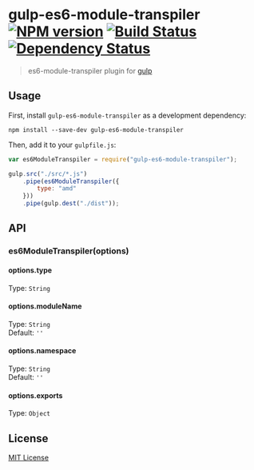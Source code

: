 # gulp-es6-module-transpiler [![NPM version][npm-image]][npm-url] [![Build Status][travis-image]][travis-url] [![Dependency Status][depstat-image]][depstat-url]

> es6-module-transpiler plugin for [gulp](https://github.com/wearefractal/gulp)

## Usage

First, install `gulp-es6-module-transpiler` as a development dependency:

```shell
npm install --save-dev gulp-es6-module-transpiler
```

Then, add it to your `gulpfile.js`:

```javascript
var es6ModuleTranspiler = require("gulp-es6-module-transpiler");

gulp.src("./src/*.js")
	.pipe(es6ModuleTranspiler({
		type: "amd"
	}))
	.pipe(gulp.dest("./dist"));
```

## API

### es6ModuleTranspiler(options)

#### options.type
Type: `String`

#### options.moduleName
Type: `String`  
Default: `''`

#### options.namespace
Type: `String`  
Default: `''`

#### options.exports
Type: `Object`  


## License

[MIT License](http://en.wikipedia.org/wiki/MIT_License)

[npm-url]: https://npmjs.org/package/gulp-es6-module-transpiler
[npm-image]: https://badge.fury.io/js/gulp-es6-module-transpiler.png

[travis-url]: http://travis-ci.org/ryanseddon/gulp-es6-module-transpiler
[travis-image]: https://secure.travis-ci.org/ryanseddon/gulp-es6-module-transpiler.png?branch=master

[depstat-url]: https://david-dm.org/ryanseddon/gulp-es6-module-transpiler
[depstat-image]: https://david-dm.org/ryanseddon/gulp-es6-module-transpiler.png
